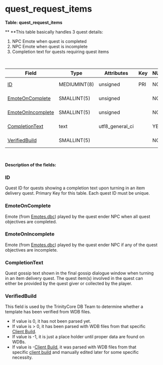 # quest\_request\_items

**Table: quest\_request\_items**

**
**This table basically handles 3 quest details:

1.  NPC Emote when quest is completed
2.  NPC Emote when quest is incomplete
3.  Completion text for quests requiring quest items

 

| Field                                                       | Type         | Attributes        | Key | NULL | Default | Comment                                                                                                              |
|-------------------------------------------------------------|--------------|-------------------|-----|------|---------|----------------------------------------------------------------------------------------------------------------------|
| [ID](quest_request_items)                                   | MEDIUMINT(8) | unsigned          | PRI | NO   | 0       | Unique ID ([quest\_template.ID](https://trinitycore.atlassian.net/wiki/display/tc/quest_template#quest_template-ID)) |
| [EmoteOnComplete](#quest_request_items-EmoteOnComplete)     | SMALLINT(5)  | unsigned          |     | NO   | 0       | Quest ender NPC [Emote](https://trinitycore.atlassian.net/wiki/display/tc/Emotes)                                    |
| [EmoteOnIncomplete](#quest_request_items-EmoteOnIncomplete) | SMALLINT(5)  | unsigned          |     | NO   | 0       | Quest ender NPC Emote                                                                                                |
| [CompletionText](#quest_request_items-CompletionText)       | text         | utf8\_general\_ci |     | YES  | NULL    | Quest completion text                                                                                                |
| [VerifiedBuild](#quest_request_items-VerifiedBuild)         | SMALLINT(5)  |                   |     | NO   | 0       | Game client Build number                                                                                             |

 

**Description of the fields:**

### **ID**

Quest ID for quests showing a completion text upon turning in an item delivery quest.
Primary Key for this table. Each quest ID must be unique.

### **EmoteOnComplete**

Emote (from [Emotes.dbc](https://trinitycore.atlassian.net/wiki/display/tc/Emotes)) played by the quest ender NPC when all quest objectives are completed.

### **EmoteOnIncomplete**

Emote (from [Emotes.dbc](https://trinitycore.atlassian.net/wiki/display/tc/Emotes)) played by the quest ender NPC if any of the quest objectives are incomplete.

### **CompletionText**

Quest gossip text shown in the final gossip dialogue window when turning in an item delivery quest.
The quest item(s) involved in the quest can either be provided by the quest giver or collected by the player.

### **VerifiedBuild**

This field is used by the TrinityCore DB Team to determine whether a template has been verified from WDB files.

-   If value is 0, it has not been parsed yet.
-   If value is &gt; 0, it has been parsed with WDB files from that specific [Client Build](https://trinitycore.atlassian.net/wiki/display/tc/realmlist#realmlist-gamebuild).
-   If value is -1, it is just a place holder until proper data are found on WDBs.
-   If value is -[Client Build](https://trinitycore.atlassian.net/wiki/display/tc/realmlist#realmlist-gamebuild), it was parsed with WDB files from that specific [client build](https://trinitycore.atlassian.net/wiki/display/tc/realmlist#realmlist-gamebuild) and manually edited later for some specific necessity.

 
